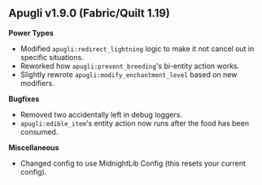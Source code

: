 ## Apugli v1.9.0 (Fabric/Quilt 1.19)
**Power Types**
- Modified `apugli:redirect_lightning` logic to make it not cancel out in specific situations.
- Reworked how `apugli:prevent_breeding`'s bi-entity action works.
- Slightly rewrote `apugli:modify_enchantment_level` based on new modifiers.

**Bugfixes**
- Removed two accidentally left in debug loggers.
- `apugli:edible_item`'s entity action now runs after the food has been consumed.

**Miscellaneous**
- Changed config to use MidnightLib Config (this resets your current config).